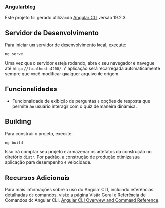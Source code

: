 ### Angularblog

Este projeto foi gerado utilizando [Angular CLI](https://github.com/angular/angular-cli) versão 19.2.3.

## Servidor de Desenvolvimento
Para iniciar um servidor de desenvolvimento local, execute:

```bash
ng serve
```
Uma vez que o servidor esteja rodando, abra o seu navegador e navegue até `http://localhost:4200/`. A aplicação será recarregada automaticamente sempre que você modificar qualquer arquivo de origem.

## Funcionalidades

- Funcionalidade de exibição de perguntas e opções de resposta que permite ao usuário interagir com o quiz de maneira dinâmica.


## Building
Para construir o projeto, execute:

```bash
ng build
```
Isso irá compilar seu projeto e armazenar os artefatos da construção no diretório `dist/`. Por padrão, a construção de produção otimiza sua aplicação para desempenho e velocidade.


## Recursos Adicionais
Para mais informações sobre o uso do Angular CLI, incluindo referências detalhadas de comandos, visite a página Visão Geral e Referência de Comandos do Angular CLI. [Angular CLI Overview and Command Reference](https://angular.dev/tools/cli).
